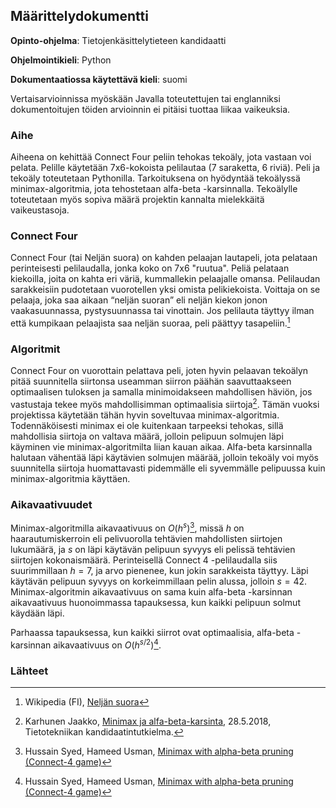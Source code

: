 ## Määrittelydokumentti
**Opinto-ohjelma**: Tietojenkäsittelytieteen kandidaatti

**Ohjelmointikieli**: Python

**Dokumentaatiossa käytettävä kieli**: suomi

Vertaisarvioinnissa myöskään Javalla toteutettujen tai englanniksi dokumentoitujen töiden arvioinnin ei pitäisi tuottaa liikaa vaikeuksia.

### Aihe
Aiheena on kehittää Connect Four peliin tehokas tekoäly, jota vastaan voi pelata. Pelille käytetään 7x6-kokoista pelilautaa (7 saraketta, 6 riviä). Peli ja tekoäly toteutetaan Pythonilla. Tarkoituksena on hyödyntää tekoälyssä minimax-algoritmia, jota tehostetaan alfa-beta -karsinnalla. Tekoälylle toteutetaan myös sopiva määrä projektin kannalta mielekkäitä vaikeustasoja.

### Connect Four
Connect Four (tai Neljän suora) on kahden pelaajan lautapeli, jota pelataan perinteisesti pelilaudalla, jonka koko on 7x6 "ruutua". Peliä pelataan kiekoilla, joita on kahta eri väriä, kummallekin pelaajalle omansa. Pelilaudan sarakkeisiin pudotetaan vuorotellen yksi omista pelikiekoista. Voittaja on se pelaaja, joka saa aikaan “neljän suoran” eli neljän kiekon jonon vaakasuunnassa, pystysuunnassa tai vinottain. Jos pelilauta täyttyy ilman että kumpikaan pelaajista saa neljän suoraa, peli päättyy tasapeliin.[^1]

### Algoritmit
Connect Four on vuorottain pelattava peli, joten hyvin pelaavan tekoälyn pitää suunnitella siirtonsa useamman siirron päähän saavuttaakseen optimaalisen tuloksen ja samalla minimoidakseen mahdollisen häviön, jos vastustaja tekee myös mahdollisimman optimaalisia siirtoja[^2]. Tämän vuoksi projektissa käytetään tähän hyvin soveltuvaa minimax-algoritmia. Todennäköisesti minimax ei ole kuitenkaan tarpeeksi tehokas, sillä mahdollisia siirtoja on valtava määrä, jolloin pelipuun solmujen läpi käyminen vie minimax-algoritmilta liian kauan aikaa. Alfa-beta karsinnalla halutaan vähentää läpi käytävien solmujen määrää, jolloin tekoäly voi myös suunnitella siirtoja huomattavasti pidemmälle eli syvemmälle pelipuussa kuin minimax-algoritmia käyttäen.

### Aikavaativuudet
Minimax-algoritmilla aikavaativuus on $O(h^s)$[^3], missä $h$ on haarautumiskerroin eli pelivuorolla tehtävien mahdollisten siirtojen lukumäärä, ja $s$ on läpi käytävän pelipuun syvyys eli pelissä tehtävien siirtojen kokonaismäärä. Perinteisellä Connect 4 -pelilaudalla siis suurimmillaan $h=7$, ja arvo pienenee, kun jokin sarakkeista täyttyy. Läpi käytävän pelipuun syvyys on korkeimmillaan pelin alussa, jolloin $s=42$. Minimax-algoritmin aikavaativuus on sama kuin alfa-beta -karsinnan aikavaativuus huonoimmassa tapauksessa, kun kaikki pelipuun solmut käydään läpi.

Parhaassa tapauksessa, kun kaikki siirrot ovat optimaalisia, alfa-beta -karsinnan aikavaativuus on $O(h^{s/2})$[^3].

### Lähteet
[^1]: Wikipedia (FI), [Neljän suora](https://fi.wikipedia.org/wiki/Nelj%C3%A4n_suora)

[^2]: Karhunen Jaakko, [Minimax ja alfa-beta-karsinta](https://jyx.jyu.fi/bitstream/handle/123456789/58204/1/URN%3ANBN%3Afi%3Ajyu-201805292875.pdf), 28.5.2018, Tietotekniikan kandidaatintutkielma.

[^3]: Hussain Syed, Hameed Usman, [Minimax with alpha-beta pruning (Connect-4 game)](https://www.academia.edu/41561708/Minimax_with_alpha_beta_pruning_connect_4_game_)
